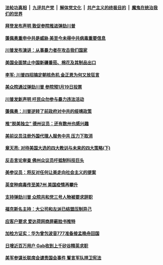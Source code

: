 

####  [法轮功真相](../../../../basic/blob/master/README.md?t=01141731) &nbsp;|&nbsp; [九评共产党](../../../../9ping.md/blob/master/README.md?t=01141731) &nbsp;|&nbsp; [解体党文化](../../../../jtdwh.md/blob/master/README.md?t=01141731)  &nbsp;|&nbsp; [共产主义的终极目的](../../../../gczydzjmd.md/blob/master/README.md?t=01141731) &nbsp;|&nbsp; [魔鬼在统治我们的世界](../../../../mgztzwmdsj.md/blob/master/README.md?t=01141731) 

#### [拜登发布声明 敦促参院推进弹劾川普](../pages/soh6/463634.md?t=01141731) 
#### [蓬佩奥重申中共是威胁 美至今未得中共病毒重要信息](../pages/soh6/463604.md?t=01141731) 
#### [川普发布演讲：从事暴力者在攻击我们国家](../pages/soh6/463595.md?t=01141731) 
#### [美国全面禁止中国新疆番茄、棉花及其制品出口](../pages/soh6/463574.md?t=01141731) 
#### [李军: 川普四招搞定朝核危机 金正恩为何又放狂言](../pages/soh6/463568.md?t=01141731) 
#### [美众院通过弹劾川普 参院预1月19日投票](../pages/soh6/463556.md?t=01141731) 
#### [川普发新声明 吁民众勿参与暴力违法活动](../pages/soh6/463541.md?t=01141731) 
#### [蓬佩奥：川普逆转了前政府对中共的绥靖政策](../pages/soh6/463520.md?t=01141731) 
#### [推“脱美独立” 德州议员：还有数州也感兴趣](../pages/soh6/463526.md?t=01141731) 
#### [美前议员注册外国代理人服务中共 压力下取消](../pages/soh6/463532.md?t=01141731) 
#### [章天亮: 对待美国大选的四大教训与未来的四大策略(下)](../pages/soh6/463502.md?t=01141731) 
#### [反击言论审查 佛州众议员吁抵制科技巨头](../pages/soh6/463508.md?t=01141731) 
#### [美参议员：将反对任何让美走向社会主义的提案](../pages/soh6/463487.md?t=01141731) 
#### [英变种病毒传至美7州 美国疫情再攀升](../pages/soh6/463481.md?t=01141731) 
#### [支持弹劾川普 众院共和党三号人物被要求辞职](../pages/soh6/463436.md?t=01141731) 
#### [福克斯名主持：大公司和左派已结盟压制异己](../pages/soh6/463445.md?t=01141731) 
#### [应客户要求 爱达荷网商屏蔽脸书推特](../pages/soh6/463304.md?t=01141731) 
#### [加检方证实：华为曾包波音777准备接孟晚舟回国 ](../pages/soh6/463346.md?t=01141731) 
#### [日增近百万用户 Gab收到上千矽谷精英求职](../pages/soh6/463277.md?t=01141731) 
#### [美军参谋长联席会谴责国会事件 誓言军队捍卫宪法](../pages/soh6/463262.md?t=01141731) 
